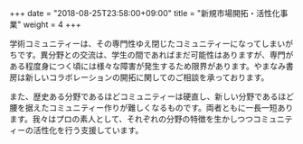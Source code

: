 +++
date = "2018-08-25T23:58:00+09:00"
title = "新規市場開拓・活性化事業"
weight = 4
+++

学術コミュニティーは、その専門性ゆえ閉じたコミュニティーになってしまいがちです。異分野との交流は、学生の間であればまだ可能性はありますが、専門がある程度身につく頃には様々な障害が発生するため限界があります。やまなみ書房は新しいコラボレーションの開拓に関してのご相談を承っております。

また、歴史ある分野であるほどコミュニティーは硬直し、新しい分野であるほど腰を据えたコミュニティー作りが難しくなるものです。両者ともに一長一短あります。我々はプロの素人として、それぞれの分野の特徴を生かしつつコミュニティーの活性化を行う支援しています。
<!--more-->
